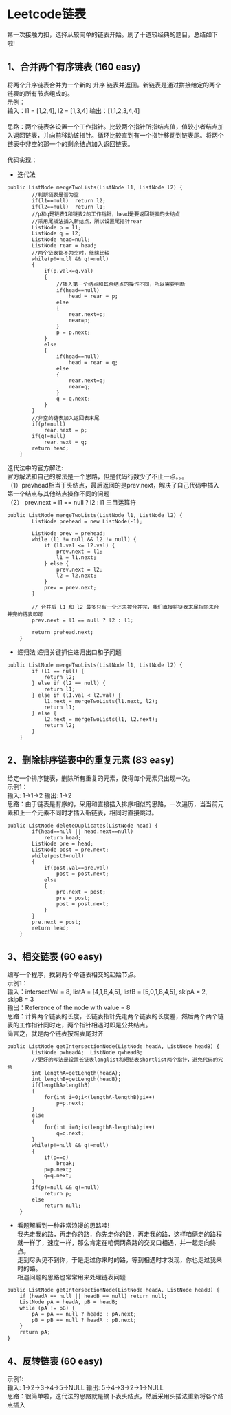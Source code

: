 Leetcode链表
============

第一次接触力扣，选择从较简单的链表开始。刷了十道较经典的题目，总结如下啦!<br>

1、合并两个有序链表 (160 easy)
------------------
将两个升序链表合并为一个新的 升序 链表并返回。新链表是通过拼接给定的两个链表的所有节点组成的。 <br>
示例：<br>
输入：l1 = [1,2,4], l2 = [1,3,4]
输出：[1,1,2,3,4,4] <br>
<br>
思路：两个链表各设置一个工作指针。比较两个指针所指结点值，值较小者结点加入返回链表，并向前移动该指针。循环比较直到有一个指针移动到链表尾。将两个链表中非空的那一个的剩余结点加入返回链表。<br>
<br>
代码实现：<br>
* 迭代法
```
public ListNode mergeTwoLists(ListNode l1, ListNode l2) {
        //判断链表是否为空
        if(l1==null)  return l2;
        if(l2==null)  return l1;
        //p和q是链表1和链表2的工作指针，head是要返回链表的头结点
        //采用尾插法插入新结点，所以设置尾指针rear
        ListNode p = l1;
        ListNode q = l2;
        ListNode head=null;
        ListNode rear = head;
        //两个链表都不为空时，继续比较
        while(p!=null && q!=null)
        {
            if(p.val<=q.val)
            {
                //插入第一个结点和其余结点的操作不同，所以需要判断
                if(head==null)
                    head = rear = p;
                else
                {
                    rear.next=p;
                    rear=p;
                }
                p = p.next;
            }
            else
            {
                if(head==null)
                    head = rear = q;
                else
                {
                    rear.next=q;
                    rear=q;
                }
                q = q.next;
            }
        }
        //非空的链表加入返回表末尾
        if(p!=null)
            rear.next = p;
        if(q!=null) 
            rear.next = q;
        return head;
    }
```
迭代法中的官方解法: <br>
官方解法和自己的解法是一个思路，但是代码行数少了不止一点。。。<br>
（1）prevhead相当于头结点，最后返回的是prev.next，解决了自己代码中插入第一个结点与其他结点操作不同的问题 <br>
（2） prev.next = l1 == null ? l2 : l1 三目运算符<br>
```
public ListNode mergeTwoLists(ListNode l1, ListNode l2) {
        ListNode prehead = new ListNode(-1);

        ListNode prev = prehead;
        while (l1 != null && l2 != null) {
            if (l1.val <= l2.val) {
                prev.next = l1;
                l1 = l1.next;
            } else {
                prev.next = l2;
                l2 = l2.next;
            }
            prev = prev.next;
        }

        // 合并后 l1 和 l2 最多只有一个还未被合并完，我们直接将链表末尾指向未合并完的链表即可
        prev.next = l1 == null ? l2 : l1;

        return prehead.next;
    }
```

* 递归法
递归关键抓住递归出口和子问题<br>
```
public ListNode mergeTwoLists(ListNode l1, ListNode l2) {
        if (l1 == null) {
            return l2;
        } else if (l2 == null) {
            return l1;
        } else if (l1.val < l2.val) {
            l1.next = mergeTwoLists(l1.next, l2);
            return l1;
        } else {
            l2.next = mergeTwoLists(l1, l2.next);
            return l2;
        }
    }
```
2、删除排序链表中的重复元素 (83 easy)
------------------
给定一个排序链表，删除所有重复的元素，使得每个元素只出现一次。<br>
示例1：<br>
输入: 1->1->2
输出: 1->2
<br>
思路：由于链表是有序的，采用和直接插入排序相似的思路，一次遍历，当当前元素和上一个元素不同时才插入新链表，相同时直接跳过。
<br>
```
public ListNode deleteDuplicates(ListNode head) {
        if(head==null || head.next==null)
            return head;
        ListNode pre = head;
        ListNode post = pre.next;
        while(post!=null)
        {
            if(post.val==pre.val)
                post = post.next;
            else
            {
                pre.next = post;
                pre = post;
                post = post.next;
            }
        }
        pre.next = post;
        return head;
    }
```
3、相交链表 (60 easy)
------------------
编写一个程序，找到两个单链表相交的起始节点。<br>
示例1：<br>
输入：intersectVal = 8, listA = [4,1,8,4,5], listB = [5,0,1,8,4,5], skipA = 2, skipB = 3 <br>
输出：Reference of the node with value = 8
<br>
思路：计算两个链表的长度，长链表指针先走两个链表的长度差，然后两个两个链表的工作指针同时走，两个指针相遇时即是公共结点。<br>
简言之，就是两个链表按照表尾对齐
<br>
```
public ListNode getIntersectionNode(ListNode headA, ListNode headB) {
        ListNode p=headA;  ListNode q=headB;
        //更好的写法是设置长链表longlist和短链表shortlist两个指针，避免代码的冗余
        int lengthA=getLength(headA);
        int lengthB=getLength(headB);
        if(lengthA>lengthB)
        {
            for(int i=0;i<(lengthA-lengthB);i++)
                p=p.next;
        }
        else
        {
            for(int i=0;i<(lengthB-lengthA);i++)
                q=q.next;
        }  
        while(p!=null && q!=null)
        {
            if(p==q)
                break;
            p=p.next;
            q=q.next;
        }
        if(p!=null && q!=null)
            return p;
        else
            return null;
    }
```
* 看题解看到一种非常浪漫的思路哇!<br>
我先走我的路，再走你的路，你先走你的路，再走我的路，这样咱俩走的路程就一样了，速度一样，那么肯定在咱俩两条路的交叉口相遇，并一起走向终点。<br>
走到尽头见不到你，于是走过你来时的路，等到相遇时才发现，你也走过我来时的路。<br>
相遇问题的思路也常常用来处理链表问题<br>
```
public ListNode getIntersectionNode(ListNode headA, ListNode headB) {
    if (headA == null || headB == null) return null;
    ListNode pA = headA, pB = headB;
    while (pA != pB) {
        pA = pA == null ? headB : pA.next;
        pB = pB == null ? headA : pB.next;
    }
    return pA;
}
```
4、反转链表 (60 easy)
------------------
示例1:<br>
输入: 1->2->3->4->5->NULL
输出: 5->4->3->2->1->NULL
<br>
思路：很简单啦，迭代法的思路就是摘下表头结点，然后采用头插法重新将各个结点插入
<br>

